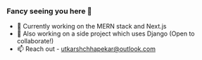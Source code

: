 ### Fancy seeing you here 👋

- 🏢 Currently working on the MERN stack and Next.js
- 👯 Also working on a side project which uses Django (Open to collaborate!)
- 📫 Reach out - utkarshchhapekar@outlook.com
